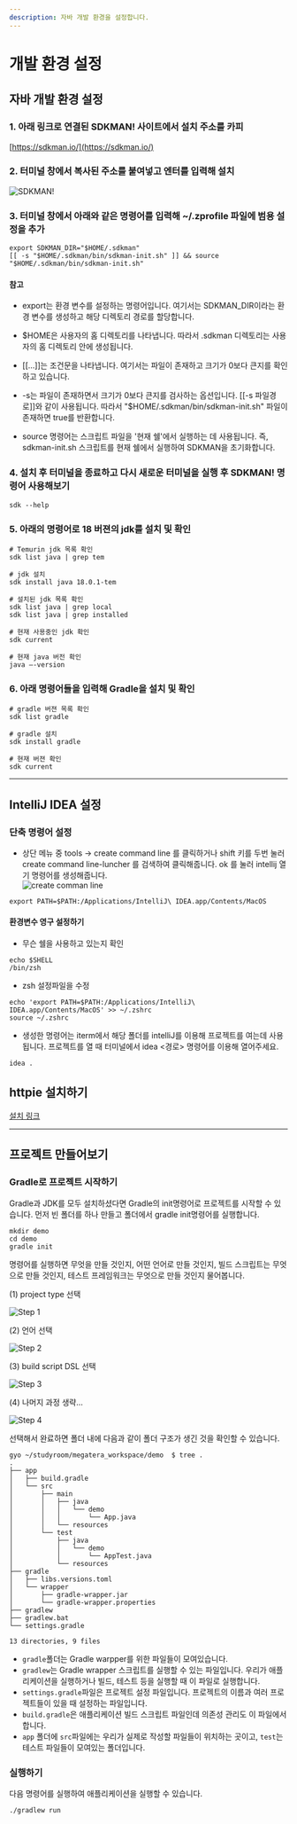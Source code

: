 ```yaml
---
description: 자바 개발 환경을 설정합니다.
---
```


# 개발 환경 설정

## 자바 개발 환경 설정

### 1. 아래 링크로 연결된 SDKMAN! 사이트에서 설치 주소를 카피

[https://sdkman.io/](https://sdkman.io/)

### 2. 터미널 창에서 복사된 주소를 붙여넣고 엔터를 입력해 설치

![SDKMAN!](../image/setting/image.png)

### 3. 터미널 창에서 아래와 같은 명령어를 입력해 ~/.zprofile 파일에 범용 설정을 추가

```<bash>
export SDKMAN_DIR="$HOME/.sdkman"
[[ -s "$HOME/.sdkman/bin/sdkman-init.sh" ]] && source "$HOME/.sdkman/bin/sdkman-init.sh"
```

#### 참고

- export는 환경 변수를 설정하는 명령어입니다. 여기서는 SDKMAN_DIR이라는 환경 변수를 생성하고 해당 디렉토리 경로를 할당합니다.

- $HOME은 사용자의 홈 디렉토리를 나타냅니다. 따라서 .sdkman 디렉토리는 사용자의 홈 디렉토리 안에 생성됩니다.

- [[...]]는 조건문을 나타냅니다. 여기서는 파일이 존재하고 크기가 0보다 큰지를 확인하고 있습니다.

- -s는 파일이 존재하면서 크기가 0보다 큰지를 검사하는 옵션입니다. [[-s 파일경로]]와 같이 사용됩니다. 따라서 "$HOME/.sdkman/bin/sdkman-init.sh" 파일이 존재하면 true를 반환합니다.

- source 명령어는 스크립트 파일을 '현재 쉘'에서 실행하는 데 사용됩니다. 즉, sdkman-init.sh 스크립트를 현재 쉘에서 실행하여 SDKMAN을 초기화합니다.

### 4. 설치 후 터미널을 종료하고 다시 새로운 터미널을 실행 후 SDKMAN! 명령어 사용해보기

```<bash>
sdk --help
```

### 5. 아래의 명령어로 18 버젼의 jdk를 설치 및 확인

```<bash>
# Temurin jdk 목록 확인
sdk list java | grep tem

# jdk 설치
sdk install java 18.0.1-tem

# 설치된 jdk 목록 확인
sdk list java | grep local
sdk list java | grep installed

# 현재 사용중인 jdk 확인
sdk current

# 현재 java 버전 확인
java —-version
```

### 6. 아래 명령어들을 입력해 Gradle을 설치 및 확인

```<bash>
# gradle 버젼 목록 확인
sdk list gradle

# gradle 설치
sdk install gradle

# 현재 버젼 확인
sdk current
```

---

## IntelliJ IDEA 설정

### 단축 명령어 설정

- 상단 메뉴 중 tools → create command line 를 클릭하거나 shift 키를 두번 눌러 create command line-luncher 를 검색하여 클릭해줍니다. ok 를 눌러 intellij 열기 명령어를 생성해줍니다.  
  ![create comman line](../image/setting/intellij_setting_01.png)

```<bash>
export PATH=$PATH:/Applications/IntelliJ\ IDEA.app/Contents/MacOS
```

#### 환경변수 영구 설정하기

- 무슨 쉘을 사용하고 있는지 확인

```<bash>
echo $SHELL
/bin/zsh
```

- zsh 설정파일을 수정

```<bash>
echo 'export PATH=$PATH:/Applications/IntelliJ\ IDEA.app/Contents/MacOS' >> ~/.zshrc
source ~/.zshrc
```

- 생성한 명령어는 iterm에서 해당 폴더를 intelliJ를 이용해 프로젝트를 여는데 사용됩니다. 프로젝트를 열 때 터미널에서 idea <경로> 명령어를 이용해 열어주세요.

```<bash>
idea .
```

## httpie 설치하기

[설치 링크](https://httpie.io/docs/cli/main-features)

---

## 프로젝트 만들어보기

### Gradle로 프로젝트 시작하기

Gradle과 JDK를 모두 설치하셨다면 Gradle의 init명령어로 프로젝트를 시작할 수 있습니다. 먼저 빈 폴더를 하나 만들고 폴더에서 gradle init명령어를 실행합니다.

```<bash>
mkdir demo
cd demo
gradle init
```

명령어를 실행하면 무엇을 만들 것인지, 어떤 언어로 만들 것인지, 빌드 스크립트는 무엇으로 만들 것인지, 테스트 프레임워크는 무엇으로 만들 것인지 물어봅니다.

(1) project type 선택

![Step 1](../image/setting/gradle_setting_00.png)

(2) 언어 선택

![Step 2](../image/setting/gradle_setting_01.png)

(3) build script DSL 선택

![Step 3](../image/setting/gradle_setting_02.png)

(4) 나머지 과정 생략...

![Step 4](../image/setting/gradle_setting_03.png)

선택해서 완료하면 폴더 내에 다음과 같이 폴더 구조가 생긴 것을 확인할 수 있습니다.

```<bash>
gyo ~/studyroom/megatera_workspace/demo  $ tree .
.
├── app
│   ├── build.gradle
│   └── src
│       ├── main
│       │   ├── java
│       │   │   └── demo
│       │   │       └── App.java
│       │   └── resources
│       └── test
│           ├── java
│           │   └── demo
│           │       └── AppTest.java
│           └── resources
├── gradle
│   ├── libs.versions.toml
│   └── wrapper
│       ├── gradle-wrapper.jar
│       └── gradle-wrapper.properties
├── gradlew
├── gradlew.bat
└── settings.gradle

13 directories, 9 files
```

- `gradle`폴더는 Gradle warpper를 위한 파일들이 모여있습니다.
- `gradlew`는 Gradle wrapper 스크립트를 실행할 수 있는 파일입니다. 우리가 애플리케이션을 실행하거나 빌드, 테스트 등을 실행할 때 이 파일로 실행합니다.
- `settings.gradle`파일은 프로젝트 설정 파일입니다. 프로젝트의 이름과 여러 프로젝트들이 있을 때 설정하는 파일입니다.
- `build.gradle`은 애플리케이션 빌드 스크립트 파일인데 의존성 관리도 이 파일에서 합니다.
- `app` 폴더에 `src`파일에는 우리가 실제로 작성할 파일들이 위치하는 곳이고, `test`는 테스트 파일들이 모여있는 폴더입니다.

### 실행하기

다음 명령어를 실행하여 애플리케이션을 실행할 수 있습니다.

```<bash>
./gradlew run
```

